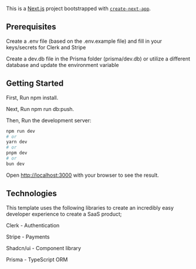 This is a [Next.js](https://nextjs.org/) project bootstrapped with [`create-next-app`](https://github.com/vercel/next.js/tree/canary/packages/create-next-app).

## Prerequisites

Create a .env file (based on the .env.example file) and fill in your keys/secrets for Clerk and Stripe

Create a dev.db file in the Prisma folder (prisma/dev.db) or utilize a different database and update the environment variable

## Getting Started

First, Run npm install.

Next, Run npm run db:push.

Then, Run the development server:

```bash
npm run dev
# or
yarn dev
# or
pnpm dev
# or
bun dev
```

Open [http://localhost:3000](http://localhost:3000) with your browser to see the result.

## Technologies

This template uses the following libraries to create an incredibly easy developer experience to create a SaaS product;

Clerk - Authentication

Stripe - Payments

Shadcn/ui - Component library

Prisma - TypeScript ORM
